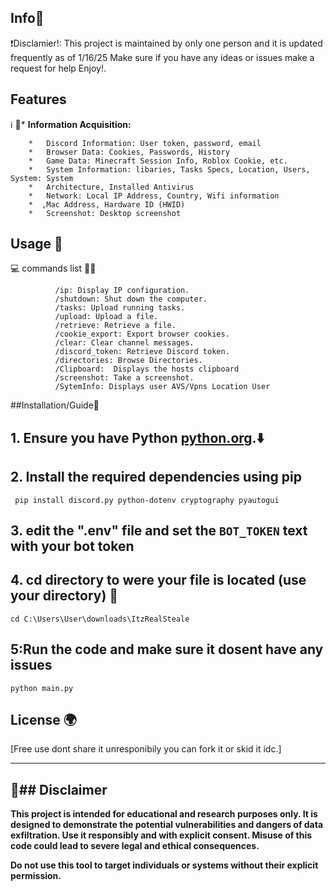 
## Info📂

   ❗Disclamier!: This project is maintained by only one person and it is updated frequently as of 1/16/25 
Make sure if you have any ideas or issues make a request for help Enjoy!.
   
## Features 
ℹ️                🔵*   **Information Acquisition:**
                                              
        *   Discord Information: User token, password, email
        *   Browser Data: Cookies, Passwords, History
        *   Game Data: Minecraft Session Info, Roblox Cookie, etc.
        *   System Information: libaries, Tasks Specs, Location, Users, System: System 
        *   Architecture, Installed Antivirus
        *   Network: Local IP Address, Country, Wifi information
        *  ,Mac Address, Hardware ID (HWID)
        *   Screenshot: Desktop screenshot



## Usage 🔧


                
💻                commands list 🧑‍💻
```                
          /ip: Display IP configuration.
          /shutdown: Shut down the computer.
          /tasks: Upload running tasks.
          /upload: Upload a file.
          /retrieve: Retrieve a file.
          /cookie_export: Export browser cookies.
          /clear: Clear channel messages.
          /discord_token: Retrieve Discord token.
          /directories: Browse Directories.
          /Clipboard:  Displays the hosts clipboard
          /screenshot: Take a screenshot.
          /SytemInfo: Displays user AVS/Vpns Location User
```
   ##Installation/Guide📘
        
## 1.  Ensure you have Python [python.org](https://www.python.org/).⬇️

            
## 2.  Install the required dependencies using pip
 ```
  pip install discord.py python-dotenv cryptography pyautogui 
 ```
## 3.  edit the ".env" file and set the `BOT_TOKEN` text with your bot token 
    
## 4. cd directory to were your file is located (use your directory) 📂
 ```
 cd C:\Users\User\downloads\ItzRealSteale
 ```
    
## 5:Run the code and make sure it dosent have any issues
 ```
python main.py
```
  

## License 🌍

[Free use dont share it unresponibily you can fork it or skid it idc.]

---

## 🔴## Disclaimer
**This project is intended for educational and research purposes only. It is designed to demonstrate the potential vulnerabilities and dangers of data exfiltration. Use it responsibly and with explicit consent. Misuse of this code could lead to severe legal and ethical consequences.**

**Do not use this tool to target individuals or systems without their explicit permission.**
